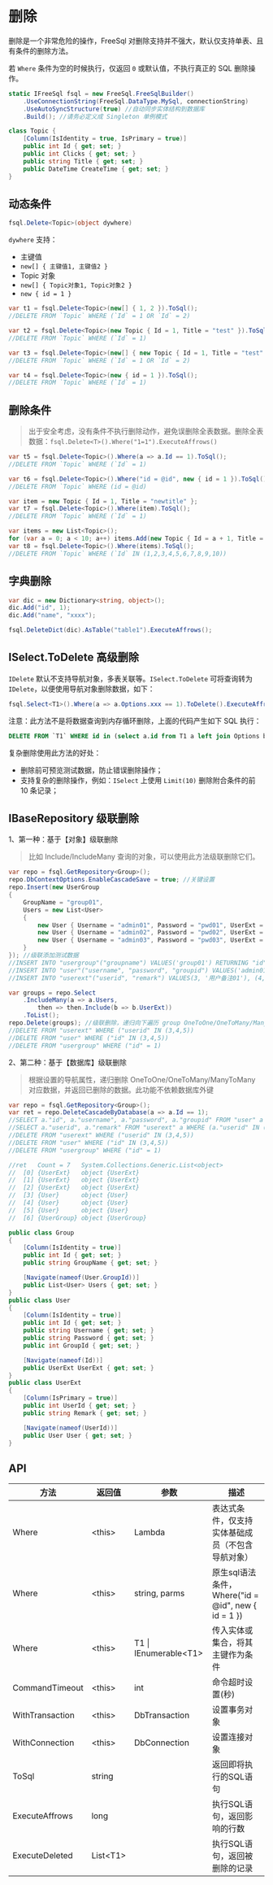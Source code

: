 # 删除

删除是一个非常危险的操作，FreeSql 对删除支持并不强大，默认仅支持单表、且有条件的删除方法。

若 `Where` 条件为空的时候执行，仅返回 `0` 或默认值，不执行真正的 SQL 删除操作。

```csharp
static IFreeSql fsql = new FreeSql.FreeSqlBuilder()
    .UseConnectionString(FreeSql.DataType.MySql, connectionString)
    .UseAutoSyncStructure(true) //自动同步实体结构到数据库
    .Build(); //请务必定义成 Singleton 单例模式

class Topic {
    [Column(IsIdentity = true, IsPrimary = true)]
    public int Id { get; set; }
    public int Clicks { get; set; }
    public string Title { get; set; }
    public DateTime CreateTime { get; set; }
}
```

## 动态条件
```csharp
fsql.Delete<Topic>(object dywhere)
```

`dywhere` 支持：

* 主键值
* `new[] { 主键值1, 主键值2 }`
* Topic 对象
* `new[] { Topic对象1, Topic对象2 }`
* `new { id = 1 }`

```csharp
var t1 = fsql.Delete<Topic>(new[] { 1, 2 }).ToSql();
//DELETE FROM `Topic` WHERE (`Id` = 1 OR `Id` = 2)

var t2 = fsql.Delete<Topic>(new Topic { Id = 1, Title = "test" }).ToSql();
//DELETE FROM `Topic` WHERE (`Id` = 1)

var t3 = fsql.Delete<Topic>(new[] { new Topic { Id = 1, Title = "test" }, new Topic { Id = 2, Title = "test" } }).ToSql();
//DELETE FROM `Topic` WHERE (`Id` = 1 OR `Id` = 2)

var t4 = fsql.Delete<Topic>(new { id = 1 }).ToSql();
//DELETE FROM `Topic` WHERE (`Id` = 1)
```

## 删除条件

> 出于安全考虑，没有条件不执行删除动作，避免误删除全表数据。删除全表数据：`fsql.Delete<T>().Where("1=1").ExecuteAffrows()`

```csharp
var t5 = fsql.Delete<Topic>().Where(a => a.Id == 1).ToSql();
//DELETE FROM `Topic` WHERE (`Id` = 1)

var t6 = fsql.Delete<Topic>().Where("id = @id", new { id = 1 }).ToSql();
//DELETE FROM `Topic` WHERE (id = @id)

var item = new Topic { Id = 1, Title = "newtitle" };
var t7 = fsql.Delete<Topic>().Where(item).ToSql();
//DELETE FROM `Topic` WHERE (`Id` = 1)

var items = new List<Topic>();
for (var a = 0; a < 10; a++) items.Add(new Topic { Id = a + 1, Title = $"newtitle{a}", Clicks = a * 100 });
var t8 = fsql.Delete<Topic>().Where(items).ToSql();
//DELETE FROM `Topic` WHERE (`Id` IN (1,2,3,4,5,6,7,8,9,10))
```

## 字典删除

```csharp
var dic = new Dictionary<string, object>();
dic.Add("id", 1);
dic.Add("name", "xxxx");

fsql.DeleteDict(dic).AsTable("table1").ExecuteAffrows();
```

## ISelect.ToDelete 高级删除

`IDelete` 默认不支持导航对象，多表关联等。`ISelect.ToDelete` 可将查询转为 `IDelete`，以便使用导航对象删除数据，如下：

```csharp
fsql.Select<T1>().Where(a => a.Options.xxx == 1).ToDelete().ExecuteAffrows();
```
注意：此方法不是将数据查询到内存循环删除，上面的代码产生如下 SQL 执行：

```sql
DELETE FROM `T1` WHERE id in (select a.id from T1 a left join Options b on b.t1id = a.id where b.xxx = 1)
```

复杂删除使用此方法的好处：

- 删除前可预览测试数据，防止错误删除操作；
- 支持复杂的删除操作，例如：`ISelect` 上使用 `Limit(10)` 删除附合条件的前 10 条记录；

## IBaseRepository 级联删除

1、第一种：基于【对象】级联删除

> 比如 Include/IncludeMany 查询的对象，可以使用此方法级联删除它们。

```c#
var repo = fsql.GetRepository<Group>();
repo.DbContextOptions.EnableCascadeSave = true; //关键设置
repo.Insert(new UserGroup
{
    GroupName = "group01",
    Users = new List<User>
    {
        new User { Username = "admin01", Password = "pwd01", UserExt = new UserExt { Remark = "用户备注01" } },
        new User { Username = "admin02", Password = "pwd02", UserExt = new UserExt { Remark = "用户备注02" } },
        new User { Username = "admin03", Password = "pwd03", UserExt = new UserExt { Remark = "用户备注03" } },
    }
}); //级联添加测试数据
//INSERT INTO "usergroup"("groupname") VALUES('group01') RETURNING "id"
//INSERT INTO "user"("username", "password", "groupid") VALUES('admin01', 'pwd01', 1), ('admin02', 'pwd02', 1), ('admin03', 'pwd03', 1) RETURNING "id" as "Id", "username" as "Username", "password" as "Password", "groupid" as "GroupId"
//INSERT INTO "userext"("userid", "remark") VALUES(3, '用户备注01'), (4, '用户备注02'), (5, '用户备注03')

var groups = repo.Select
    .IncludeMany(a => a.Users, 
        then => then.Include(b => b.UserExt))
    .ToList();
repo.Delete(groups); //级联删除，递归向下遍历 group OneToOne/OneToMany/ManyToMany 导航属性
//DELETE FROM "userext" WHERE ("userid" IN (3,4,5))
//DELETE FROM "user" WHERE ("id" IN (3,4,5))
//DELETE FROM "usergroup" WHERE ("id" = 1)
```

2、第二种：基于【数据库】级联删除

> 根据设置的导航属性，递归删除 OneToOne/OneToMany/ManyToMany 对应数据，并返回已删除的数据。此功能不依赖数据库外键

```c#
var repo = fsql.GetRepository<Group>();
var ret = repo.DeleteCascadeByDatabase(a => a.Id == 1);
//SELECT a."id", a."username", a."password", a."groupid" FROM "user" a WHERE (a."groupid" = 1)
//SELECT a."userid", a."remark" FROM "userext" a WHERE (a."userid" IN (3,4,5))
//DELETE FROM "userext" WHERE ("userid" IN (3,4,5))
//DELETE FROM "user" WHERE ("id" IN (3,4,5))
//DELETE FROM "usergroup" WHERE ("id" = 1)

//ret   Count = 7	System.Collections.Generic.List<object>
//  [0]	{UserExt}	object {UserExt}
//  [1]	{UserExt}	object {UserExt}
//  [2]	{UserExt}	object {UserExt}
//  [3]	{User}	    object {User}
//  [4]	{User}	    object {User}
//  [5]	{User}  	object {User}
//  [6]	{UserGroup}	object {UserGroup}

public class Group
{
    [Column(IsIdentity = true)]
    public int Id { get; set; }
    public string GroupName { get; set; }

    [Navigate(nameof(User.GroupId))]
    public List<User> Users { get; set; }
}
public class User
{
    [Column(IsIdentity = true)]
    public int Id { get; set; }
    public string Username { get; set; }
    public string Password { get; set; }
    public int GroupId { get; set; }

    [Navigate(nameof(Id))]
    public UserExt UserExt { get; set; }
}
public class UserExt
{
    [Column(IsPrimary = true)]
    public int UserId { get; set; }
    public string Remark { get; set; }

    [Navigate(nameof(UserId))]
    public User User { get; set; }
}
```

## API

| 方法 | 返回值 | 参数 | 描述 |
| - | - | - | - |
| Where | \<this\> | Lambda | 表达式条件，仅支持实体基础成员（不包含导航对象） |
| Where | \<this\> | string, parms | 原生sql语法条件，Where("id = @id", new { id = 1 }) |
| Where | \<this\> | T1 \| IEnumerable\<T1\> | 传入实体或集合，将其主键作为条件 |
| CommandTimeout | \<this\> | int | 命令超时设置(秒) |
| WithTransaction | \<this\> | DbTransaction | 设置事务对象 |
| WithConnection | \<this\> | DbConnection | 设置连接对象 |
| ToSql | string | | 返回即将执行的SQL语句 |
| ExecuteAffrows  | long       |                         | 执行SQL语句，返回影响的行数                        |
| ExecuteDeleted  | List\<T1\> |                         | 执行SQL语句，返回被删除的记录                      |

